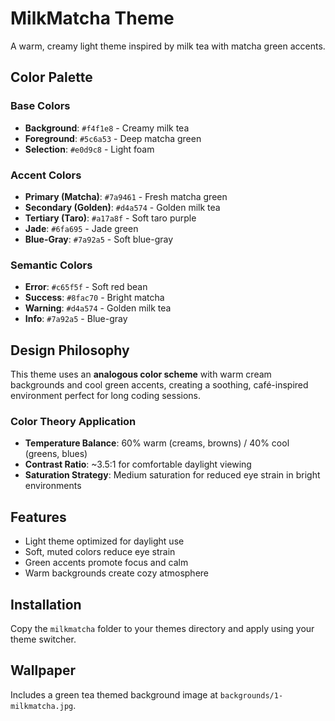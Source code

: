 # MilkMatcha Theme

A warm, creamy light theme inspired by milk tea with matcha green accents.

## Color Palette

### Base Colors
- **Background**: `#f4f1e8` - Creamy milk tea
- **Foreground**: `#5c6a53` - Deep matcha green
- **Selection**: `#e0d9c8` - Light foam

### Accent Colors
- **Primary (Matcha)**: `#7a9461` - Fresh matcha green
- **Secondary (Golden)**: `#d4a574` - Golden milk tea
- **Tertiary (Taro)**: `#a17a8f` - Soft taro purple
- **Jade**: `#6fa695` - Jade green
- **Blue-Gray**: `#7a92a5` - Soft blue-gray

### Semantic Colors
- **Error**: `#c65f5f` - Soft red bean
- **Success**: `#8fac70` - Bright matcha
- **Warning**: `#d4a574` - Golden milk tea
- **Info**: `#7a92a5` - Blue-gray

## Design Philosophy

This theme uses an **analogous color scheme** with warm cream backgrounds and cool green accents, creating a soothing, café-inspired environment perfect for long coding sessions.

### Color Theory Application
- **Temperature Balance**: 60% warm (creams, browns) / 40% cool (greens, blues)
- **Contrast Ratio**: ~3.5:1 for comfortable daylight viewing
- **Saturation Strategy**: Medium saturation for reduced eye strain in bright environments

## Features
- Light theme optimized for daylight use
- Soft, muted colors reduce eye strain
- Green accents promote focus and calm
- Warm backgrounds create cozy atmosphere

## Installation
Copy the `milkmatcha` folder to your themes directory and apply using your theme switcher.

## Wallpaper
Includes a green tea themed background image at `backgrounds/1-milkmatcha.jpg`.